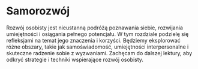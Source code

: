 # Samorozwój

Rozwój osobisty jest nieustanną podróżą poznawania siebie, rozwijania umiejętności i osiągania pełnego potencjału. W tym rozdziale podzielę się refleksjami na temat jego znaczenia i korzyści. Będziemy eksplorować różne obszary, takie jak samoświadomość, umiejętności interpersonalne i skuteczne radzenie sobie z wyzwaniami. Zachęcam do dalszej lektury, aby odkryć strategie i techniki wspierające rozwój osobisty.
